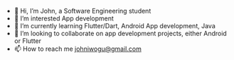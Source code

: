 - 👋 Hi, I’m John, a Software Engineering student 
- 👀 I’m interested App development
- 🌱 I’m currently learning Flutter/Dart, Android App development, Java
- 💞️ I’m looking to collaborate on app development projects, either Android or Flutter
- 📫 How to reach me johniwogu@gmail.com

<!---
John9s/John9s is a ✨ special ✨ repository because its `README.md` (this file) appears on your GitHub profile.
You can click the Preview link to take a look at your changes.
--->
